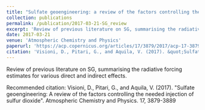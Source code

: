 ```yaml
---
title: "Sulfate geoengineering: a review of the factors controlling the needed injection of sulfur dioxide"
collection: publications
permalink: /publication/2017-03-21-SG_review
excerpt: 'Review of previous literature on SG, summarising the radiative forcing estimates for various direct and indirect effects.'
date: 2017-03-21
venue: 'Atmospheric Chemistry and Physics'
paperurl: 'https://acp.copernicus.org/articles/17/3879/2017/acp-17-3879-2017.html'
citation: 'Visioni, D., Pitari, G., and Aquila, V. (2017). &quot;Sulfate geoengineering: A review of the factors controlling the needed injection of sulfur dioxide&quot;. Atmospheric Chemistry and Physics. 17, 3879-3889'
---
```

Review of previous literature on SG, summarising the radiative forcing estimates for various direct and indirect effects.

Recommended citation: Visioni, D., Pitari, G., and Aquila, V. (2017). &quot;Sulfate geoengineering: A review of the factors controlling the needed injection of sulfur dioxide&quot;. Atmospheric Chemistry and Physics. 17, 3879-3889